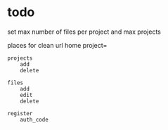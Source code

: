 # todo
set max number of files per project and max projects

places for clean url
	home
		project=
		
	projects
		add
		delete
	
	files
		add
		edit
		delete
	
	register
		auth_code